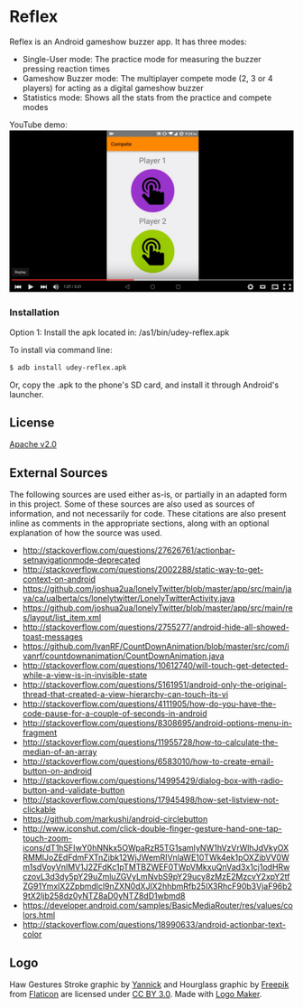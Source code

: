 # Reflex

Reflex is an Android gameshow buzzer app. It has three modes:

  - Single-User mode: The practice mode for measuring the buzzer pressing reaction times
  - Gameshow Buzzer mode: The multiplayer compete mode (2, 3 or 4 players) for acting as a digital gameshow buzzer
  - Statistics mode: Shows all the stats from the practice and compete modes

YouTube demo: [![ScreenShot](https://raw.githubusercontent.com/udeyrishi/reflex-android/master/as1/doc/ScreenShot.png)](https://youtu.be/BMlCpjXeo6A)

### Installation

Option 1: Install the apk located in: /as1/bin/udey-reflex.apk

To install via command line:
```sh
$ adb install udey-reflex.apk
```

Or, copy the .apk to the phone's SD card, and install it through Android's launcher.

License
----

[Apache v2.0](https://github.com/udeyrishi/reflex-android/blob/master/LICENSE)

External Sources
----
The following sources are used either as-is, or partially in an adapted form in
this project. Some of these sources are also used as sources of information, and
not necessarily for code. These citations are also present inline as comments in the
appropriate sections, along with an optional explanation of how the source was used.

  - http://stackoverflow.com/questions/27626761/actionbar-setnavigationmode-deprecated
  - http://stackoverflow.com/questions/2002288/static-way-to-get-context-on-android
  - https://github.com/joshua2ua/lonelyTwitter/blob/master/app/src/main/java/ca/ualberta/cs/lonelytwitter/LonelyTwitterActivity.java
  - https://github.com/joshua2ua/lonelyTwitter/blob/master/app/src/main/res/layout/list_item.xml
  - http://stackoverflow.com/questions/2755277/android-hide-all-showed-toast-messages
  - https://github.com/IvanRF/CountDownAnimation/blob/master/src/com/ivanrf/countdownanimation/CountDownAnimation.java
  - http://stackoverflow.com/questions/10612740/will-touch-get-detected-while-a-view-is-in-invisible-state
  - http://stackoverflow.com/questions/5161951/android-only-the-original-thread-that-created-a-view-hierarchy-can-touch-its-vi
  - http://stackoverflow.com/questions/4111905/how-do-you-have-the-code-pause-for-a-couple-of-seconds-in-android
  - http://stackoverflow.com/questions/8308695/android-options-menu-in-fragment
  - http://stackoverflow.com/questions/11955728/how-to-calculate-the-median-of-an-array
  - http://stackoverflow.com/questions/6583010/how-to-create-email-button-on-android
  - http://stackoverflow.com/questions/14995429/dialog-box-with-radio-button-and-validate-button
  - http://stackoverflow.com/questions/17945498/how-set-listview-not-clickable
  - https://github.com/markushi/android-circlebutton
  - http://www.iconshut.com/click-double-finger-gesture-hand-one-tap-touch-zoom-icons/dT1hSFIwY0hNNkx5OWpaRzR5TG1samIyNW1hVzVrWlhJdVkyOXRMMlJoZEdFdmFXTnZibk12WjJWemRIVnlaWE10TWk4ek1pOXZibVV0Wm1sdVoyVnlMV1J2ZFdKc1pTMTBZWEF0TWpVMkxuQnVad3x1cj1odHRwczovL3d3dy5pY29uZmluZGVyLmNvbS9pY29ucy8zMzE2MzcvY2xpY2tfZG91YmxlX2Zpbmdlcl9nZXN0dXJlX2hhbmRfb25lX3RhcF90b3VjaF96b29tX2ljb258dz0yNTZ8aD0yNTZ8dD1wbmd8
  - https://developer.android.com/samples/BasicMediaRouter/res/values/colors.html
  - http://stackoverflow.com/questions/18990633/android-actionbar-text-color

Logo
----
Haw Gestures Stroke graphic by [Yannick](http://yanlu.de) and Hourglass graphic by [Freepik](http://www.freepik.com/) from [Flaticon](http://www.flaticon.com/) are licensed under [CC BY 3.0](http://creativecommons.org/licenses/by/3.0/). Made with [Logo Maker](http://logomakr.com).